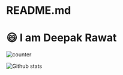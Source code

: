 # README.md

# :smile: I am Deepak Rawat


![counter](https://en9lrojkkr646rc.m.pipedream.net)

![Github stats](https://github-readme-stats.vercel.app/api?username=DeepakR-28)
